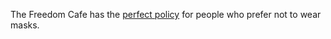 The Freedom Cafe has the <a href="https://twitter.com/libbyjones715/status/1277245399795982337">perfect policy</a> for people who prefer not to wear masks. 
